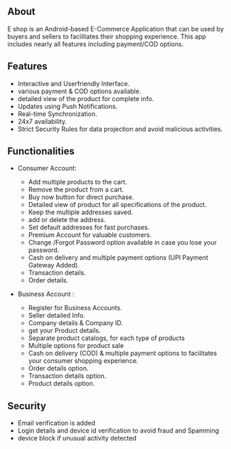 ## About
E shop is an Android-based E-Commerce Application that can be used by buyers and sellers to facilitates their shopping experience. This app includes nearly all features including payment/COD options.


## Features
- Interactive and Userfriendly Interface.
- various payment & COD options available.
- detailed view of the product for complete info.
- Updates using Push Notifications.
- Real-time Synchronization.
- 24x7 availability.
- Strict Security Rules for data projection and avoid malicious activities.

## Functionalities
* Consumer Account:

    - Add multiple products to the cart.
    - Remove the product from a cart.
    - Buy now button for direct purchase.
    - Detailed view of product for all specifications of the product.
    - Keep the multiple addresses saved.
    - add or delete the address.
    - Set default addresses for fast purchases.
    - Premium Account for valuable customers.
    - Change /Forgot Password option available in case you lose your password.
    - Cash on delivery and multiple payment options (UPI Payment Gateway Added).
    - Transaction details.
    - Order details.

* Business Account :

    - Register for Business Accounts.
    - Seller detailed Info.
    - Company details & Company ID.
    - get your Product details.
    - Separate product catalogs, for each type of products
    - Multiple options for product sale
    - Cash on delivery (COD) & multiple payment options to facilitates your consumer shopping experience.
    - Order details option.
    - Transaction details option.
    - Product details option.


## Security
- Email verification is added
- Login details and device id verification to avoid fraud and Spamming
- device block if unusual activity detected